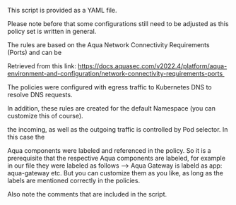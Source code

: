 This script is provided as a YAML file. 

Please note before that some configurations still need to be adjusted as this policy set is written in general. 

The rules are based on the Aqua Network Connectivity Requirements (Ports) and can be 

Retrieved from this link: https://docs.aquasec.com/v2022.4/platform/aqua-environment-and-configuration/network-connectivity-requirements-ports 

The policies were configured with egress traffic to Kubernetes DNS to resolve DNS requests. 

In addition, these rules are created for the default Namespace (you can customize this of course). 

the incoming, as well as the outgoing traffic is controlled by Pod selector. In this case the 

Aqua components were labeled and referenced in the policy. So it is a prerequisite that the respective Aqua components are labeled, for example in our file they were labeled as follows --> Aqua Gateway is labeld as app: aqua-gateway etc. But you can customize them as you like, as long as the labels are mentioned correctly in the policies. 

Also note the comments that are included in the script. 

 


